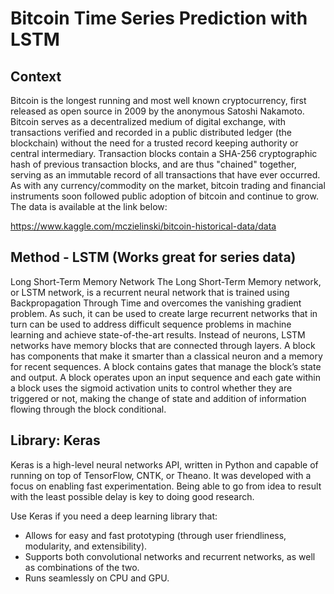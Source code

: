 # Bitcoin Time Series Prediction with LSTM

## Context
Bitcoin is the longest running and most well known cryptocurrency, first released as open source in 2009 by the anonymous Satoshi Nakamoto.
Bitcoin serves as a decentralized medium of digital exchange, with transactions verified and recorded in a public distributed ledger 
(the blockchain) without the need for a trusted record keeping authority or central intermediary. Transaction blocks contain a SHA-256 
cryptographic hash of previous transaction blocks, and are thus "chained" together, serving as an immutable record of all transactions
that have ever occurred. As with any currency/commodity on the market, bitcoin trading and financial instruments soon followed public
adoption of bitcoin and continue to grow. The data is available at the link below:

https://www.kaggle.com/mczielinski/bitcoin-historical-data/data


## Method - LSTM (Works great for series data)

Long Short-Term Memory Network
The Long Short-Term Memory network, or LSTM network, is a recurrent neural network that is trained using Backpropagation Through 
Time and overcomes the vanishing gradient problem.
As such, it can be used to create large recurrent networks that in turn can be used to address difficult sequence problems in machine
learning and achieve state-of-the-art results. Instead of neurons, LSTM networks have memory blocks that are connected through layers.
A block has components that make it smarter than a classical neuron and a memory for recent sequences. A block contains gates that manage
the block’s state and output. A block operates upon an input sequence and each gate within a block uses the sigmoid activation units to 
control whether they are triggered or not, making the change of state and addition of information flowing through the block conditional.

## Library: Keras

Keras is a high-level neural networks API, written in Python and capable of running on top of TensorFlow, CNTK, or Theano. 
It was developed with a focus on enabling fast experimentation. Being able to go from idea to result with the least possible delay 
is key to doing good research.

Use Keras if you need a deep learning library that:

* Allows for easy and fast prototyping (through user friendliness, modularity, and extensibility).
* Supports both convolutional networks and recurrent networks, as well as combinations of the two.
* Runs seamlessly on CPU and GPU.





